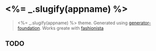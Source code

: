 # <%= _.slugify(appname) %>
> <%= _.slugify(appname) %> theme. Generated using [generator-foundation](https://github.com/blai/generator-foundation). Works greate with [fashionista](https://github.com/blai/fashionista)

## TODO
